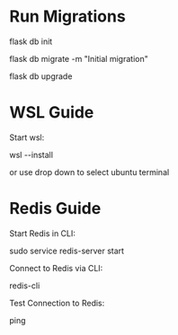 # Run Migrations

flask db init

flask db migrate -m "Initial migration"

flask db upgrade

# WSL Guide

Start wsl:

wsl --install 

or use drop down to select ubuntu terminal

# Redis Guide

Start Redis in CLI:

sudo service redis-server start

Connect to Redis via CLI:

redis-cli

Test Connection to Redis:

ping